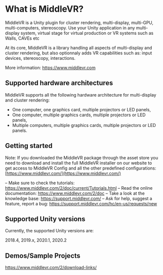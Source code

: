 What is MiddleVR?
==================

MiddleVR is a Unity plugin for cluster rendering, multi-display, multi-GPU, multi-computers, stereoscopy.
Use your Unity application in any multi-display system, virtual stage for virtual production or VR systems such as Walls, CAVEs etc 

At its core, MiddleVR is a library handling all aspects of multi-display
and cluster rendering, but also optionnaly adds VR capabilities such as:
input devices, stereoscopy, interactions.

More information: https://www.middlevr.com

Supported hardware architectures
--------------------------------

MiddleVR supports all the following hardware architecture for multi-display and cluster rendering:

- One computer, one graphics card, multiple projectors or LED panels,
- One computer, multiple graphics cards, multiple projectors or LED panels,
- Multiple computers, multiple graphics cards, multiple projectors or LED panels.

Getting started
---------------

Note: If you downloaded the MiddleVR package through the asset store
you need to download and install the full MiddleVR installer on our website
to get access to MiddleVR Config and all the other predefined configurations:
[https://www.middlevr.com/](https://www.middlevr.com/)

– Make sure to check the tutorials﻿: https://www.middlevr.com/2/doc/current/Tutorials.html
– Read the online documentation: https://www.middlevr.com/2/doc
– Take a look at the knowledge base: https://support.middlevr.com/
– Ask for help, suggest a feature, report a bug: https://support.middlevr.com/hc/en-us/requests/new

Supported Unity versions
------------------------

Currently, the supported Unity versions are:

2018.4, 2019.x, 2020.1, 2020.2

Demos/Sample Projects
---------------------

https://www.middlevr.com/2/download-links/
